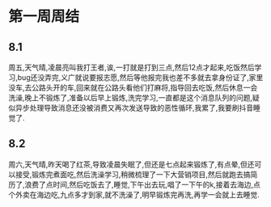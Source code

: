 # 第一周周结

## 8.1
  周五,天气晴,凌晨亮叫我打王者,诶,一打就是打到三点,然后12点才起来,吃饭然后学习,bug还没弄完,义广就说要报志愿,然后等他报完我也差不多就去拿身份证了,家里没车,去公路头开的车,回来就在公路头看他们打麻将,指导回去吃饭,然后休息一会洗澡,晚上不锻炼了,准备以后早上锻炼,洗完学习,一直都是这个消息队列的问题,疑似异步处理导致消息还没被消费又再次发送导致的恶性循环,我累了,我要刷抖音睡觉了.
## 8.2
  周六,天气晴,昨天喝了红茶,导致凌晨失眠了,但还是七点起来锻炼了,有点晕,但还可以接受,锻炼完煮面吃,然后洗澡学习,稍微梳理了一下大营销项目,然后就跑去搞简历了,浪费了点时间,然后吃饭去了,睡觉,下午出去玩,唱了一下午的k,接着去海边,点个外卖在海边吃,九点多才到家,就不洗澡了,明早锻炼完再洗,再学一会就上去睡觉.